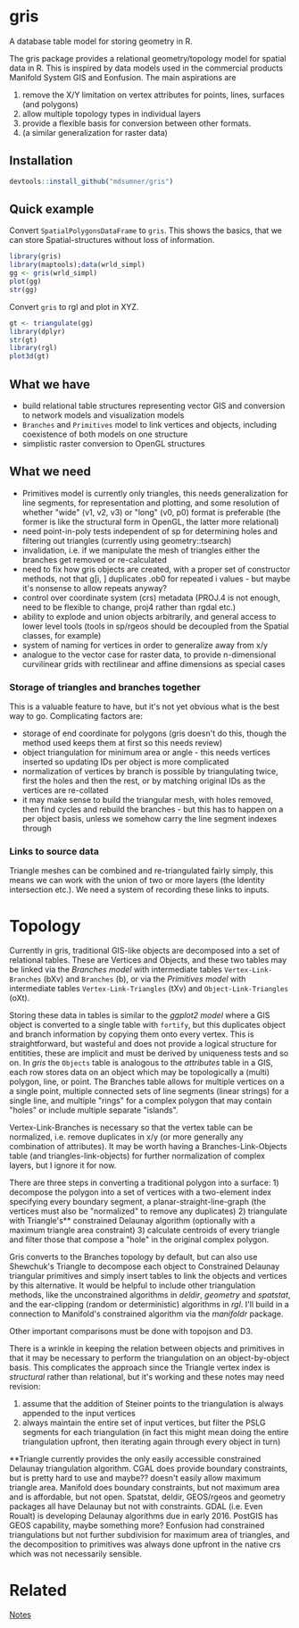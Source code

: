 
# gris

A database table model for storing geometry in R. 


The gris package provides a relational geometry/topology model for spatial data in R. This is inspired by data models used in the commercial products Manifold System GIS and Eonfusion. The main aspirations are

1. remove the X/Y limitation on vertex attributes for points, lines, surfaces (and polygons)
2. allow multiple topology types in individual layers
3. provide a flexible basis for conversion between other formats.
4. (a similar generalization for raster data)


## Installation

```R
devtools::install_github("mdsumner/gris")
```

## Quick example

Convert `SpatialPolygonsDataFrame` to `gris`.  This shows the basics, that we can store Spatial-structures without loss of information. 

```R
library(gris)
library(maptools);data(wrld_simpl)
gg <- gris(wrld_simpl)
plot(gg)
str(gg)
```
Convert `gris` to rgl and plot in XYZ. 

```R
gt <- triangulate(gg)
library(dplyr)
str(gt)
library(rgl)
plot3d(gt)
```

## What we have 
 
*  build relational table structures representing vector GIS and conversion to network models and visualization models
* `Branches` and `Primitives` model to link vertices and objects, including coexistence of both models on one structure
* simplistic raster conversion to OpenGL structures 

## What we need

* Primitives model is currently only triangles, this needs generalization for line segments, for representation and plotting, and some resolution of whether "wide" (v1, v2, v3) or "long" (v0, p0) format is preferable (the former is like the structural form in OpenGL, the latter more relational)
* need point-in-poly tests independent of sp for determining holes and filtering out triangles (currently using geometry::tsearch)
* invalidation, i.e. if we manipulate the mesh of triangles either the branches get removed or re-calculated
* need to fix how gris objects are created, with a proper set of constructor methods, not that  g[i, ] duplicates .ob0 for repeated i values - but maybe it's nonsense to allow repeats anyway?
* control over coordinate system (crs) metadata (PROJ.4 is not enough, need to be flexible to change, proj4 rather than rgdal etc.)
* ability to explode and union objects arbitrarily, and general access to lower level tools (tools in sp/rgeos should be decoupled from the Spatial classes, for example)
* system of naming for vertices in order to generalize away from x/y 
* analogue to the vector case for raster data, to provide n-dimensional curvilinear grids with rectilinear and affine dimensions as special cases

### Storage of triangles and branches together

This is a valuable feature to have, but it's not yet obvious what is the best way to go. Complicating factors are: 

* storage of end coordinate for polygons (gris doesn't do this, though the method used keeps them at first so this needs review)
* object triangulation for minimum area or angle - this needs vertices inserted so updating IDs per object is more complicated
* normalization of vertices by branch is possible by triangulating twice, first the holes and then the rest, or by matching original IDs as the vertices are re-collated
* it may make sense to build the triangular mesh, with holes removed, then find cycles and rebuild the branches - but this has to happen on a per object basis, unless we somehow carry the line segment indexes through


### Links to source data

Triangle meshes can be combined and re-triangulated fairly simply, this means we can work with the union of two or more layers (the Identity intersection etc.). We need a system of recording these links to inputs. 



# Topology

Currently in gris, traditional GIS-like objects are decomposed into a set of relational tables. These are Vertices and Objects, and these two tables may be linked via the *Branches model* with intermediate tables `Vertex-Link-Branches` (bXv) and `Branches` (b), or via the *Primitives model* with intermediate tables  `Vertex-Link-Triangles` (tXv) and `Object-Link-Triangles` (oXt). 

Storing these data in tables is similar to the *ggplot2 model* where a GIS object is converted to a single table with `fortify`, but this duplicates object and branch information by copying them onto every vertex. This is straightforward, but wasteful and does not provide a logical structure for entitities, these are implicit and must be derived by uniqueness tests and so on. In *gris* the `Objects` table is analogous to the *attributes* table in a GIS, each row stores data on an object which may be topologically a (multi) polygon,  line, or  point. The Branches table allows for multiple vertices on a a single point, multiple connected sets of line segments (linear strings) for a single line, and multiple "rings" for a complex polygon that may contain "holes" or include multiple separate "islands". 

Vertex-Link-Branches is necessary so that the vertex table can be normalized, i.e. remove duplicates in x/y (or more generally any combination of attributes). It may be worth having a Branches-Link-Objects table (and triangles-link-objects)  for further normalization of complex layers, but I ignore it for now. 

There are three steps in converting a traditional polygon into a surface: 1) decompose the polygon into a set of vertices with a two-element index specifying every boundary segment, a planar-straight-line-graph (the vertices must also be "normalized" to remove any duplicates) 2) triangulate with Triangle's** constrained Delaunay algorithm (optionally with a maximum triangle area constraint) 3) calculate centroids of every triangle and filter those that compose a "hole" in the original complex polygon. 

Gris converts to the Branches topology by default, but can also use Shewchuk's Triangle to decompose each object to Constrained Delaunay triangular primitives and simply insert tables to link the objects and vertices by this alternative. It would be helpful to include other triangulation methods, like the unconstrained algorithms in  *deldir*, *geometry* and *spatstat*, and the ear-clipping (random or deterministic) algorithms in *rgl*. I'll build in a connection to Manifold's constrained algorithm via the *manifoldr* package. 

Other important comparisons must be done with topojson and D3. 

There is a wrinkle in keeping the relation between objects and primitives in that it may be necessary to perform the triangulation on an object-by-object basis. This complicates the approach since the Triangle vertex index is *structural* rather than relational, but it's working and these notes may need revision: 

1) assume that the addition of Steiner points to the triangulation is always appended to the input vertices
2) always maintain the entire set of input vertices, but filter the PSLG segments for each triangulation (in fact this might mean doing the entire triangulation upfront, then iterating again through every object in turn)

**Triangle currently provides the only easily accessible constrained Delaunay triangulation algorithm. CGAL does provide boundary constraints, but is pretty hard to use and maybe?? doesn't easily allow maximum triangle area. Manifold does boundary constraints, but not maximum area and is affordable, but not open. Spatstat, deldir, GEOS/rgeos and geometry packages all have Delaunay but not with constraints. GDAL (i.e. Even Roualt) is developing Delaunay algorithms due in early 2016. PostGIS has GEOS capability, maybe something more? Eonfusion had constrained triangulations but not further subdivision for maximum area of triangles, and the decomposition to primitives was always done upfront in the native crs which was not necessarily sensible. 


# Related

[Notes](notes_links.md)
